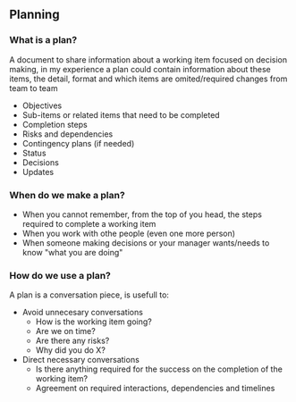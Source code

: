 ## Planning

### What is a plan?
A document to share information about a working item focused on decision making, in my experience a plan could contain information about these items, the detail, format and which items are omited/required changes from team to team
- Objectives
- Sub-items or related items that need to be completed
- Completion steps
- Risks and dependencies
- Contingency plans (if needed)
- Status
- Decisions
- Updates


### When do we make a plan?
- When you cannot remember, from the top of you head, the steps required to complete a working item
- When you work with othe people (even one more person)
- When someone making decisions or your manager wants/needs to know "what you are doing"

### How do we use a plan?
A plan is a conversation piece, is usefull to:
- Avoid unnecesary conversations
  - How is the working item going?
  - Are we on time?
  - Are there any risks?
  - Why did you do X?
- Direct necessary conversations
  - Is there anything required for the success on the completion of the working item?
  - Agreement on required interactions, dependencies and timelines